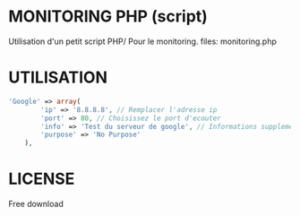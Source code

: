 MONITORING PHP (script)
====================

Utilisation d'un petit script PHP/ Pour le monitoring.
files: monitoring.php

UTILISATION
====================


```PHP
'Google' => array(
        'ip' => '8.8.8.8', // Remplacer l'adresse ip
        'port' => 80, // Choisissez le port d'ecouter
        'info' => 'Test du serveur de google', // Informations supplementaire
        'purpose' => 'No Purpose'
    ),
```

LICENSE
====================
Free download
